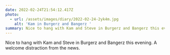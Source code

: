 ```yaml
---
date: 2022-02-24T21:54:12.417Z
photo:
  - url: /assets/images/diary/2022-02-24-2yk4m.jpg
    alt: 'Kam in Burgerz and Bangerz '
summary: Nice to hang with Kam and Steve in Burgerz and Bangerz this evening.
---
```

Nice to hang with Kam and Steve in Burgerz and Bangerz this evening. A welcome distraction from the news. 
